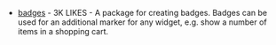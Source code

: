 - [badges](https://pub.dev/packages/badges) - 3K LIKES - A package for creating badges. Badges can be used for an additional marker for any widget, e.g. show a number of items in a shopping cart.
